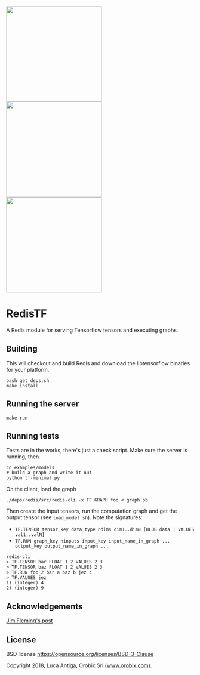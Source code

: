<img src="https://camo.githubusercontent.com/8188ec467c9580f0c9614df2bfdc26e1b471d0c5/68747470733a2f2f63646e342e69636f6e66696e6465722e636f6d2f646174612f69636f6e732f72656469732d322f313435312f556e7469746c65642d322d3531322e706e67" width="256">
<img src="http://www.clipartbest.com/cliparts/Bdc/reK/BdcreKoT9.jpeg" width="256">
<img src="https://avatars0.githubusercontent.com/u/15658638?v=3&s=400" width="256">

# RedisTF

A Redis module for serving Tensorflow tensors and executing graphs.

## Building
This will checkout and build Redis and download the libtensorflow binaries for your platform.
```
bash get_deps.sh
make install
```

## Running the server
```
make run
```

## Running tests
Tests are in the works, there's just a check script.
Make sure the server is running, then
```
cd examples/models
# build a graph and write it out
python tf-minimal.py
```

On the client, load the graph
```
./deps/redis/src/redis-cli -x TF.GRAPH foo < graph.pb
```

Then create the input tensors, run the computation graph and get the output tensor (see `load_model.sh`). Note the signatures: 
* `TF.TENSOR tensor_key data_type ndims dim1..dimN [BLOB data | VALUES val1..valN]`
* `TF.RUN graph_key ninputs input_key input_name_in_graph ... output_key output_name_in_graph ...`
```
redis-cli
> TF.TENSOR bar FLOAT 1 2 VALUES 2 3
> TF.TENSOR baz FLOAT 1 2 VALUES 2 3
> TF.RUN foo 2 bar a baz b jez c
> TF.VALUES jez
1) (integer) 4
2) (integer) 9
```

## Acknowledgements

[Jim Fleming's post](https://medium.com/jim-fleming/loading-tensorflow-graphs-via-host-languages-be10fd81876f#.lqyteltuo)

## License

BSD license https://opensource.org/licenses/BSD-3-Clause

Copyright 2018, Luca Antiga, Orobix Srl (www.orobix.com).

